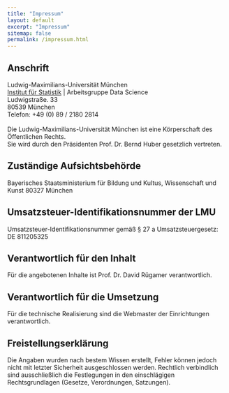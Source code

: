 ```yaml
---
title: "Impressum"
layout: default
excerpt: "Impressum"
sitemap: false
permalink: /impressum.html
---
```


## Anschrift

<p>Ludwig-Maximilians-Universität München <br />
<a href="https://www.statistik.uni-muenchen.de/index.html">Institut für Statistik</a> | Arbeitsgruppe Data Science <br />
Ludwigstraße. 33 <br />
80539 München <br />
Telefon: +49 (0) 89 / 2180 2814
<br /><br />
Die Ludwig-Maximilians-Universität München ist eine Körperschaft des Öffentlichen Rechts.
<br />
Sie wird durch den Präsidenten Prof. Dr. Bernd Huber gesetzlich vertreten.</p>

<h2 id="zuständige-aufsichtsbehörde">Zuständige Aufsichtsbehörde</h2>

<p>Bayerisches Staatsministerium für Bildung und Kultus, Wissenschaft und Kunst
80327 München</p>

<h2 id="umsatzsteuer-identifikationsnummer-der-lmu">Umsatzsteuer-Identifikationsnummer der LMU</h2>

<p>Umsatzsteuer-Identifikationsnummer gemäß § 27 a Umsatzsteuergesetz: DE 811205325</p>

<h2 id="verantwortlich-für-den-inhalt">Verantwortlich für den Inhalt</h2>

<p>Für die angebotenen Inhalte ist Prof. Dr. David Rügamer verantwortlich.</p>

<h2 id="verantwortlich-für-die-umsetzung">Verantwortlich für die Umsetzung</h2>

<p>Für die technische Realisierung sind die Webmaster der Einrichtungen verantwortlich.</p>

<h2 id="freistellungserklärung">Freistellungserklärung</h2>

<p>Die Angaben wurden nach bestem Wissen erstellt, Fehler können jedoch nicht mit letzter Sicherheit ausgeschlossen werden. Rechtlich verbindlich sind ausschließlich die Festlegungen in den einschlägigen Rechtsgrundlagen (Gesetze, Verordnungen, Satzungen).</p>

